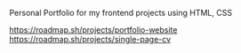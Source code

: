 Personal Portfolio for my frontend projects using HTML, CSS 

https://roadmap.sh/projects/portfolio-website
https://roadmap.sh/projects/single-page-cv

